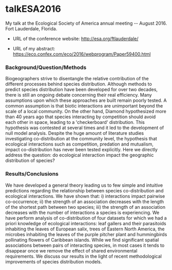 # talkESA2016

My talk at the Ecological Society of America annual meeting -- August 2016.
Fort Lauderdale, Florida.  

- URL of the conference website: http://esa.org/ftlauderdale/

- URL of my abstract: https://eco.confex.com/eco/2016/webprogram/Paper59400.html


### Background/Question/Methods

Biogeographers strive to disentangle the relative contribution of the different processes behind species distribution. Although methods to predict species distribution have been developed for over two decades, there is still an ongoing debate concerning their real efficiency. Many assumptions upon which these approaches are built remain poorly tested. A common assumption is that  biotic interactions are unimportant beyond the scale of a local community. On the other hand, Diamond hypothesized more than 40 years ago that species interacting by competition should avoid each other in space, leading to a 'checkerboard' distribution. This hypothesis was contested at several times and it led to the development of null model analysis. Despite the huge amount of literature studies investigating co-distribution at the community level, the hypothesis that ecological interactions such as competition, predation and mutualism, impact co-distribution has never been tested explicitly. Here we directly address the question: do ecological interaction impact the geographic distribution of species?

### Results/Conclusions

We have developed a general theory leading us to few simple and intuitive predictions regarding the relationship between species co-distribution and ecological interactions. We have shown that: i) interactions impact pairwise co-occurrence; ii) the strength of an association decreases with the length of the shortest path between two species; iii) the strength of an association decreases with the number of interactions a species is experiencing. We have perform analysis of co-distribution of four datasets for which we had a priori knowledge of ecological interactions: leaf gallers and their parasitoids inhabiting the leaves of European salix, trees of Eastern North America, the microbes inhabiting the leaves of the purple pitcher plant and hummingbirds pollinating flowers of Caribbean islands. While we find significant spatial associations between pairs of interacting species, in most cases it tends to disappear once we remove the effect of shared environmental requirements. We discuss our results in the light of recent methodological improvements of species distribution models.
